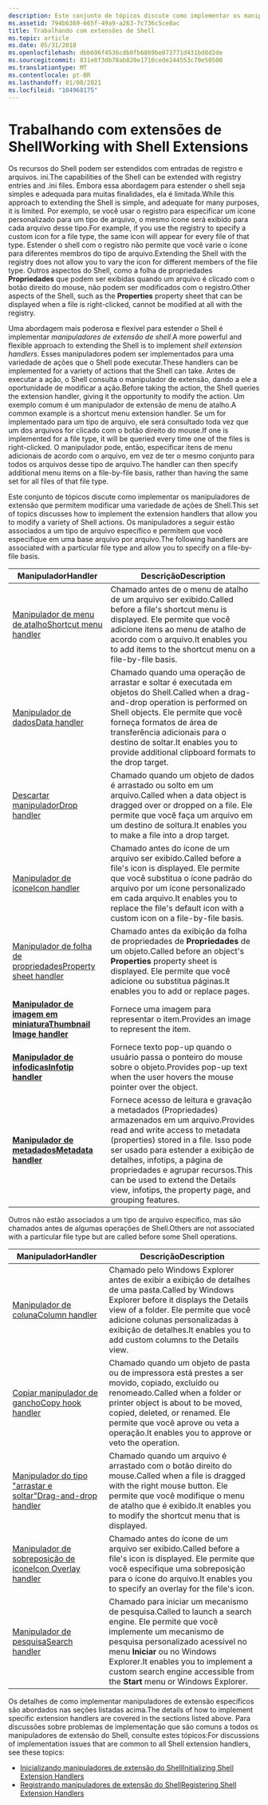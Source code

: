 ```yaml
---
description: Este conjunto de tópicos discute como implementar os manipuladores de extensão que permitem modificar uma variedade de ações de Shell.
ms.assetid: 794b6369-665f-49a9-a263-7c736c5ce8ac
title: Trabalhando com extensões de Shell
ms.topic: article
ms.date: 05/31/2018
ms.openlocfilehash: dbb696f4536cdb0fb6869be073771d431bd8d2de
ms.sourcegitcommit: 831e8f3db78ab820e1710cede244553c70e50500
ms.translationtype: MT
ms.contentlocale: pt-BR
ms.lasthandoff: 01/08/2021
ms.locfileid: "104968175"
---
```

# <a name="working-with-shell-extensions"></a><span data-ttu-id="90607-103">Trabalhando com extensões de Shell</span><span class="sxs-lookup"><span data-stu-id="90607-103">Working with Shell Extensions</span></span>

<span data-ttu-id="90607-104">Os recursos do Shell podem ser estendidos com entradas de registro e arquivos. ini.</span><span class="sxs-lookup"><span data-stu-id="90607-104">The capabilities of the Shell can be extended with registry entries and .ini files.</span></span> <span data-ttu-id="90607-105">Embora essa abordagem para estender o shell seja simples e adequada para muitas finalidades, ela é limitada.</span><span class="sxs-lookup"><span data-stu-id="90607-105">While this approach to extending the Shell is simple, and adequate for many purposes, it is limited.</span></span> <span data-ttu-id="90607-106">Por exemplo, se você usar o registro para especificar um ícone personalizado para um tipo de arquivo, o mesmo ícone será exibido para cada arquivo desse tipo.</span><span class="sxs-lookup"><span data-stu-id="90607-106">For example, if you use the registry to specify a custom icon for a file type, the same icon will appear for every file of that type.</span></span> <span data-ttu-id="90607-107">Estender o shell com o registro não permite que você varie o ícone para diferentes membros do tipo de arquivo.</span><span class="sxs-lookup"><span data-stu-id="90607-107">Extending the Shell with the registry does not allow you to vary the icon for different members of the file type.</span></span> <span data-ttu-id="90607-108">Outros aspectos do Shell, como a folha de propriedades **Propriedades** que podem ser exibidas quando um arquivo é clicado com o botão direito do mouse, não podem ser modificados com o registro.</span><span class="sxs-lookup"><span data-stu-id="90607-108">Other aspects of the Shell, such as the **Properties** property sheet that can be displayed when a file is right-clicked, cannot be modified at all with the registry.</span></span>

<span data-ttu-id="90607-109">Uma abordagem mais poderosa e flexível para estender o Shell é implementar *manipuladores de extensão de shell*.</span><span class="sxs-lookup"><span data-stu-id="90607-109">A more powerful and flexible approach to extending the Shell is to implement *shell extension handlers*.</span></span> <span data-ttu-id="90607-110">Esses manipuladores podem ser implementados para uma variedade de ações que o Shell pode executar.</span><span class="sxs-lookup"><span data-stu-id="90607-110">These handlers can be implemented for a variety of actions that the Shell can take.</span></span> <span data-ttu-id="90607-111">Antes de executar a ação, o Shell consulta o manipulador de extensão, dando a ele a oportunidade de modificar a ação.</span><span class="sxs-lookup"><span data-stu-id="90607-111">Before taking the action, the Shell queries the extension handler, giving it the opportunity to modify the action.</span></span> <span data-ttu-id="90607-112">Um exemplo comum é um manipulador de extensão de menu de atalho.</span><span class="sxs-lookup"><span data-stu-id="90607-112">A common example is a shortcut menu extension handler.</span></span> <span data-ttu-id="90607-113">Se um for implementado para um tipo de arquivo, ele será consultado toda vez que um dos arquivos for clicado com o botão direito do mouse.</span><span class="sxs-lookup"><span data-stu-id="90607-113">If one is implemented for a file type, it will be queried every time one of the files is right-clicked.</span></span> <span data-ttu-id="90607-114">O manipulador pode, então, especificar itens de menu adicionais de acordo com o arquivo, em vez de ter o mesmo conjunto para todos os arquivos desse tipo de arquivo.</span><span class="sxs-lookup"><span data-stu-id="90607-114">The handler can then specify additional menu items on a file-by-file basis, rather than having the same set for all files of that file type.</span></span>

<span data-ttu-id="90607-115">Este conjunto de tópicos discute como implementar os manipuladores de extensão que permitem modificar uma variedade de ações de Shell.</span><span class="sxs-lookup"><span data-stu-id="90607-115">This set of topics discusses how to implement the extension handlers that allow you to modify a variety of Shell actions.</span></span> <span data-ttu-id="90607-116">Os manipuladores a seguir estão associados a um tipo de arquivo específico e permitem que você especifique em uma base arquivo por arquivo.</span><span class="sxs-lookup"><span data-stu-id="90607-116">The following handlers are associated with a particular file type and allow you to specify on a file-by-file basis.</span></span>



| <span data-ttu-id="90607-117">Manipulador</span><span class="sxs-lookup"><span data-stu-id="90607-117">Handler</span></span>                                               | <span data-ttu-id="90607-118">Descrição</span><span class="sxs-lookup"><span data-stu-id="90607-118">Description</span></span>                                                                                                                                                                |
|-------------------------------------------------------|----------------------------------------------------------------------------------------------------------------------------------------------------------------------------|
| [<span data-ttu-id="90607-119">Manipulador de menu de atalho</span><span class="sxs-lookup"><span data-stu-id="90607-119">Shortcut menu handler</span></span>](context-menu-handlers.md)    | <span data-ttu-id="90607-120">Chamado antes de o menu de atalho de um arquivo ser exibido.</span><span class="sxs-lookup"><span data-stu-id="90607-120">Called before a file's shortcut menu is displayed.</span></span> <span data-ttu-id="90607-121">Ele permite que você adicione itens ao menu de atalho de acordo com o arquivo.</span><span class="sxs-lookup"><span data-stu-id="90607-121">It enables you to add items to the shortcut menu on a file-by-file basis.</span></span>                                               |
| [<span data-ttu-id="90607-122">Manipulador de dados</span><span class="sxs-lookup"><span data-stu-id="90607-122">Data handler</span></span>](how-to-create-data-handlers.md)       | <span data-ttu-id="90607-123">Chamado quando uma operação de arrastar e soltar é executada em objetos do Shell.</span><span class="sxs-lookup"><span data-stu-id="90607-123">Called when a drag-and-drop operation is performed on Shell objects.</span></span> <span data-ttu-id="90607-124">Ele permite que você forneça formatos de área de transferência adicionais para o destino de soltar.</span><span class="sxs-lookup"><span data-stu-id="90607-124">It enables you to provide additional clipboard formats to the drop target.</span></span>                            |
| [<span data-ttu-id="90607-125">Descartar manipulador</span><span class="sxs-lookup"><span data-stu-id="90607-125">Drop handler</span></span>](how-to-create-drop-handlers.md)       | <span data-ttu-id="90607-126">Chamado quando um objeto de dados é arrastado ou solto em um arquivo.</span><span class="sxs-lookup"><span data-stu-id="90607-126">Called when a data object is dragged over or dropped on a file.</span></span> <span data-ttu-id="90607-127">Ele permite que você faça um arquivo em um destino de soltura.</span><span class="sxs-lookup"><span data-stu-id="90607-127">It enables you to make a file into a drop target.</span></span>                                                          |
| [<span data-ttu-id="90607-128">Manipulador de ícone</span><span class="sxs-lookup"><span data-stu-id="90607-128">Icon handler</span></span>](how-to-create-icon-handlers.md)       | <span data-ttu-id="90607-129">Chamado antes do ícone de um arquivo ser exibido.</span><span class="sxs-lookup"><span data-stu-id="90607-129">Called before a file's icon is displayed.</span></span> <span data-ttu-id="90607-130">Ele permite que você substitua o ícone padrão do arquivo por um ícone personalizado em cada arquivo.</span><span class="sxs-lookup"><span data-stu-id="90607-130">It enables you to replace the file's default icon with a custom icon on a file-by-file basis.</span></span>                                    |
| [<span data-ttu-id="90607-131">Manipulador de folha de propriedades</span><span class="sxs-lookup"><span data-stu-id="90607-131">Property sheet handler</span></span>](propsheet-handlers.md)      | <span data-ttu-id="90607-132">Chamado antes da exibição da folha de propriedades de **Propriedades** de um objeto.</span><span class="sxs-lookup"><span data-stu-id="90607-132">Called before an object's **Properties** property sheet is displayed.</span></span> <span data-ttu-id="90607-133">Ele permite que você adicione ou substitua páginas.</span><span class="sxs-lookup"><span data-stu-id="90607-133">It enables you to add or replace pages.</span></span>                                                              |
| [<span data-ttu-id="90607-134">**Manipulador de imagem em miniatura**</span><span class="sxs-lookup"><span data-stu-id="90607-134">**Thumbnail Image handler**</span></span>](/windows/desktop/api/Thumbcache/nn-thumbcache-ithumbnailprovider) | <span data-ttu-id="90607-135">Fornece uma imagem para representar o item.</span><span class="sxs-lookup"><span data-stu-id="90607-135">Provides an image to represent the item.</span></span>                                                                                                                                   |
| [<span data-ttu-id="90607-136">**Manipulador de infodicas**</span><span class="sxs-lookup"><span data-stu-id="90607-136">**Infotip handler**</span></span>](/windows/win32/api/shlobj_core/nn-shlobj_core-iqueryinfo)                 | <span data-ttu-id="90607-137">Fornece texto pop-up quando o usuário passa o ponteiro do mouse sobre o objeto.</span><span class="sxs-lookup"><span data-stu-id="90607-137">Provides pop-up text when the user hovers the mouse pointer over the object.</span></span>                                                                                               |
| [<span data-ttu-id="90607-138">**Manipulador de metadados**</span><span class="sxs-lookup"><span data-stu-id="90607-138">**Metadata handler**</span></span>](/windows/win32/api/propidl/nn-propidl-ipropertysetstorage)       | <span data-ttu-id="90607-139">Fornece acesso de leitura e gravação a metadados (Propriedades) armazenados em um arquivo.</span><span class="sxs-lookup"><span data-stu-id="90607-139">Provides read and write access to metadata (properties) stored in a file.</span></span> <span data-ttu-id="90607-140">Isso pode ser usado para estender a exibição de detalhes, infotips, a página de propriedades e agrupar recursos.</span><span class="sxs-lookup"><span data-stu-id="90607-140">This can be used to extend the Details view, infotips, the property page, and grouping features.</span></span> |



 

<span data-ttu-id="90607-141">Outros não estão associados a um tipo de arquivo específico, mas são chamados antes de algumas operações de Shell.</span><span class="sxs-lookup"><span data-stu-id="90607-141">Others are not associated with a particular file type but are called before some Shell operations.</span></span>



| <span data-ttu-id="90607-142">Manipulador</span><span class="sxs-lookup"><span data-stu-id="90607-142">Handler</span></span>                                                            | <span data-ttu-id="90607-143">Descrição</span><span class="sxs-lookup"><span data-stu-id="90607-143">Description</span></span>                                                                                                                                  |
|--------------------------------------------------------------------|----------------------------------------------------------------------------------------------------------------------------------------------|
| [<span data-ttu-id="90607-144">Manipulador de coluna</span><span class="sxs-lookup"><span data-stu-id="90607-144">Column handler</span></span>](../lwef/column-handlers.md)                             | <span data-ttu-id="90607-145">Chamado pelo Windows Explorer antes de exibir a exibição de detalhes de uma pasta.</span><span class="sxs-lookup"><span data-stu-id="90607-145">Called by Windows Explorer before it displays the Details view of a folder.</span></span> <span data-ttu-id="90607-146">Ele permite que você adicione colunas personalizadas à exibição de detalhes.</span><span class="sxs-lookup"><span data-stu-id="90607-146">It enables you to add custom columns to the Details view.</span></span>        |
| [<span data-ttu-id="90607-147">Copiar manipulador de gancho</span><span class="sxs-lookup"><span data-stu-id="90607-147">Copy hook handler</span></span>](how-to-create-copy-hook-handlers.md)          | <span data-ttu-id="90607-148">Chamado quando um objeto de pasta ou de impressora está prestes a ser movido, copiado, excluído ou renomeado.</span><span class="sxs-lookup"><span data-stu-id="90607-148">Called when a folder or printer object is about to be moved, copied, deleted, or renamed.</span></span> <span data-ttu-id="90607-149">Ele permite que você aprove ou veta a operação.</span><span class="sxs-lookup"><span data-stu-id="90607-149">It enables you to approve or veto the operation.</span></span>   |
| [<span data-ttu-id="90607-150">Manipulador do tipo "arrastar e soltar"</span><span class="sxs-lookup"><span data-stu-id="90607-150">Drag-and-drop handler</span></span>](context-menu-handlers.md)                 | <span data-ttu-id="90607-151">Chamado quando um arquivo é arrastado com o botão direito do mouse.</span><span class="sxs-lookup"><span data-stu-id="90607-151">Called when a file is dragged with the right mouse button.</span></span> <span data-ttu-id="90607-152">Ele permite que você modifique o menu de atalho que é exibido.</span><span class="sxs-lookup"><span data-stu-id="90607-152">It enables you to modify the shortcut menu that is displayed.</span></span>                     |
| [<span data-ttu-id="90607-153">Manipulador de sobreposição de ícone</span><span class="sxs-lookup"><span data-stu-id="90607-153">Icon Overlay handler</span></span>](how-to-implement-icon-overlay-handlers.md) | <span data-ttu-id="90607-154">Chamado antes do ícone de um arquivo ser exibido.</span><span class="sxs-lookup"><span data-stu-id="90607-154">Called before a file's icon is displayed.</span></span> <span data-ttu-id="90607-155">Ele permite que você especifique uma sobreposição para o ícone do arquivo.</span><span class="sxs-lookup"><span data-stu-id="90607-155">It enables you to specify an overlay for the file's icon.</span></span>                                          |
| [<span data-ttu-id="90607-156">Manipulador de pesquisa</span><span class="sxs-lookup"><span data-stu-id="90607-156">Search handler</span></span>](../lwef/search-handlers.md)                             | <span data-ttu-id="90607-157">Chamado para iniciar um mecanismo de pesquisa.</span><span class="sxs-lookup"><span data-stu-id="90607-157">Called to launch a search engine.</span></span> <span data-ttu-id="90607-158">Ele permite que você implemente um mecanismo de pesquisa personalizado acessível no menu **Iniciar** ou no Windows Explorer.</span><span class="sxs-lookup"><span data-stu-id="90607-158">It enables you to implement a custom search engine accessible from the **Start** menu or Windows Explorer.</span></span> |



 

<span data-ttu-id="90607-159">Os detalhes de como implementar manipuladores de extensão específicos são abordados nas seções listadas acima.</span><span class="sxs-lookup"><span data-stu-id="90607-159">The details of how to implement specific extension handlers are covered in the sections listed above.</span></span> <span data-ttu-id="90607-160">Para discussões sobre problemas de implementação que são comuns a todos os manipuladores de extensão do Shell, consulte estes tópicos:</span><span class="sxs-lookup"><span data-stu-id="90607-160">For discussions of implementation issues that are common to all Shell extension handlers, see these topics:</span></span>

-   [<span data-ttu-id="90607-161">Inicializando manipuladores de extensão do Shell</span><span class="sxs-lookup"><span data-stu-id="90607-161">Initializing Shell Extension Handlers</span></span>](int-shell-exts.md)
-   [<span data-ttu-id="90607-162">Registrando manipuladores de extensão do Shell</span><span class="sxs-lookup"><span data-stu-id="90607-162">Registering Shell Extension Handlers</span></span>](reg-shell-exts.md)

 

 
